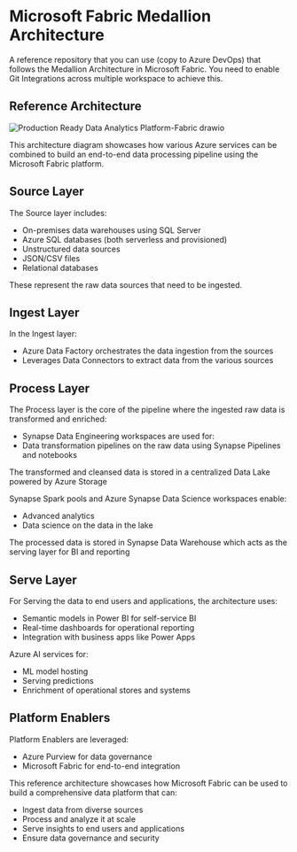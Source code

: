 # Microsoft Fabric Medallion Architecture
A reference repository that you can use (copy to Azure DevOps) that follows the Medallion Architecture in Microsoft Fabric. You need to enable Git Integrations across multiple workspace to achieve this.

## Reference Architecture
![Production Ready Data Analytics Platform-Fabric drawio](https://github.com/playtimesolutions/Fabric-Medallion-Architecture/assets/19221213/60efe396-7ea6-4273-895d-87de573c5bc6)

This architecture diagram showcases how various Azure services can be combined to build an end-to-end data processing pipeline using the Microsoft Fabric platform.

## Source Layer

The Source layer includes:
- On-premises data warehouses using SQL Server
- Azure SQL databases (both serverless and provisioned)
- Unstructured data sources
- JSON/CSV files
- Relational databases

These represent the raw data sources that need to be ingested.

## Ingest Layer

In the Ingest layer:
- Azure Data Factory orchestrates the data ingestion from the sources
- Leverages Data Connectors to extract data from the various sources

## Process Layer

The Process layer is the core of the pipeline where the ingested raw data is transformed and enriched:

- Synapse Data Engineering workspaces are used for:
- Data transformation pipelines on the raw data using Synapse Pipelines and notebooks

The transformed and cleansed data is stored in a centralized Data Lake powered by Azure Storage

Synapse Spark pools and Azure Synapse Data Science workspaces enable:

- Advanced analytics
- Data science on the data in the lake

The processed data is stored in Synapse Data Warehouse which acts as the serving layer for BI and reporting

## Serve Layer
For Serving the data to end users and applications, the architecture uses:

- Semantic models in Power BI for self-service BI
- Real-time dashboards for operational reporting
- Integration with business apps like Power Apps

Azure AI services for:

- ML model hosting
- Serving predictions
- Enrichment of operational stores and systems

## Platform Enablers

Platform Enablers are leveraged:

- Azure Purview for data governance
- Microsoft Fabric for end-to-end integration

This reference architecture showcases how Microsoft Fabric can be used to build a comprehensive data platform that can:

- Ingest data from diverse sources
- Process and analyze it at scale
- Serve insights to end users and applications
- Ensure data governance and security

